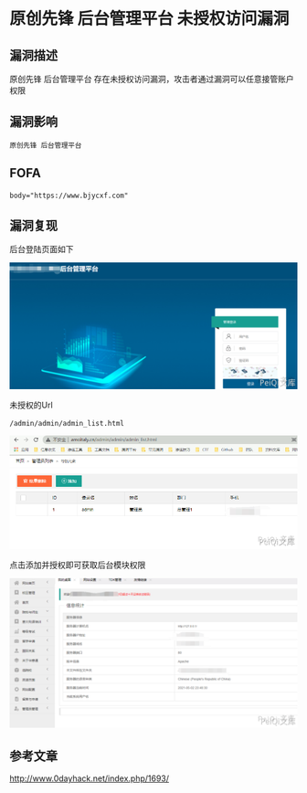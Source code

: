 # 原创先锋 后台管理平台 未授权访问漏洞

## 漏洞描述

原创先锋 后台管理平台 存在未授权访问漏洞，攻击者通过漏洞可以任意接管账户权限

## 漏洞影响

```
原创先锋 后台管理平台
```

## FOFA

```
body="https://www.bjycxf.com"
```

## 漏洞复现

后台登陆页面如下

![](./images/202202170900160.png)

未授权的Url

```plain
/admin/admin/admin_list.html
```

![](./images/202202170901271.png)

点击添加并授权即可获取后台模块权限

![](./images/202202170901060.png)

## 参考文章

http://www.0dayhack.net/index.php/1693/